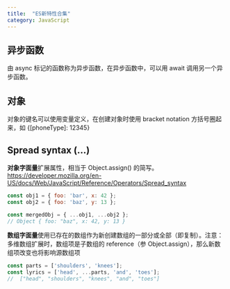 ```yaml
---
title:  "ES新特性合集"
category: JavaScript
---
```


## 异步函数

由 async 标记的函数称为异步函数，在异步函数中，可以用 await 调用另一个异步函数。

## 对象

对象的键名可以使用变量定义，在创建对象时使用 bracket notation 方括号圈起来，如 {[phoneType]: 12345} 

## Spread syntax (...)

**对象字面量**扩展属性，相当于 Object.assign() 的简写。https://developer.mozilla.org/en-US/docs/Web/JavaScript/Reference/Operators/Spread_syntax

```js
const obj1 = { foo: 'bar', x: 42 };
const obj2 = { foo: 'baz', y: 13 };

const mergedObj = { ...obj1, ...obj2 };
// Object { foo: "baz", x: 42, y: 13 }
```

**数组字面量**使用已存在的数组作为新创建数组的一部分或全部（即复制）。注意：多维数组扩展时，数组项是子数组的 reference（参 Object.assign），那么新数组项改变也将影响源数组项

```js
const parts = ['shoulders', 'knees']; 
const lyrics = ['head', ...parts, 'and', 'toes']; 
//  ["head", "shoulders", "knees", "and", "toes"]
```